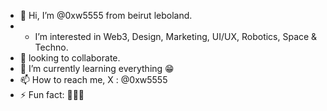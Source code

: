 - 👋 Hi, I’m @0xw5555 from beirut leboland.
- - I’m interested in Web3, Design, Marketing, UI/UX, Robotics, Space & Techno.
- 👀 looking to collaborate.
- 🌱 I’m currently learning everything 😁
- 📫 How to reach me, X : @0xw5555
- ⚡ Fun fact: 🔮😅🚀

<!---
0xw5555/0xw5555 is a ✨ special ✨ repository because its `README.md` (this file) appears on your GitHub profile.
You can click the Preview link to take a look at your changes.
--->
